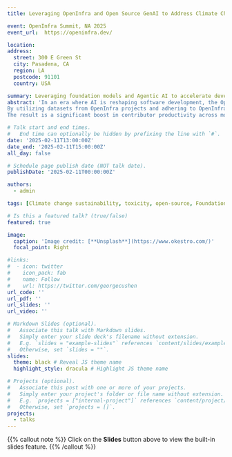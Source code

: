 ```yaml
---
title: Leveraging OpenInfra and Open Source GenAI to Address Climate Change

event: OpenInfra Summit, NA 2025
event_url:  https://openinfra.dev/

location: 
address:
  street: 300 E Green St
  city: Pasadena, CA 
  region: LA
  postcode: 91101
  country: USA

summary: Leveraging foundation models and Agentic AI to accelerate development, improve sustainability, and address climate change effectively.
abstract: 'In an era where AI is reshaping software development, the OpenInfra community stands at the forefront of integrating foundational models (FMs) and AI agents into open-source workflows. This talk delves into how OpenInfra projects can capitalize on these technologies to address pressing challenges such as contributor productivity, energy efficiency, and climate change.
By utilizing datasets from OpenInfra projects and adhering to OpenInfra workflows, I have conducted experiments within the OpenStack and Hugging Face ecosystems. I fine-tuned a suite of open-source models—including LLaMA 3, CodeT5, SantaCoder, Mistral-7B, and OpenLLaMA-13B—to assist developers and contributors in a variety of socio-technical activities. These activities encompass micro-collaboration, documentation enhancement, code review optimization, test case generation, event planning, predictive analytics in CI/CD pipelines, and automation—all within the context of OpenInfra projects.
The result is a significant boost in contributor productivity across more than 21 distinct use cases, demonstrating the tangible benefits of integrating GenAI into open-source development. This talk will provide the OpenInfra community with practical insights and best practices for leveraging foundation models to accelerate development, improve sustainability, and address climate change effectively.'

# Talk start and end times.
#   End time can optionally be hidden by prefixing the line with `#`.
date: '2025-02-11T13:00:00Z'
date_end: '2025-02-11T15:00:00Z'
all_day: false

# Schedule page publish date (NOT talk date).
publishDate: '2025-02-11T00:00:00Z'

authors:
  - admin

tags: [Climate change sustainability, toxicity, open-source, Foundation models]

# Is this a featured talk? (true/false)
featured: true

image:
  caption: 'Image credit: [**Unsplash**](https://www.okestro.com/)'
  focal_point: Right

#links:
#  - icon: twitter
#    icon_pack: fab
#    name: Follow
#    url: https://twitter.com/georgecushen
url_code: ''
url_pdf: ''
url_slides: ''
url_video: ''

# Markdown Slides (optional).
#   Associate this talk with Markdown slides.
#   Simply enter your slide deck's filename without extension.
#   E.g. `slides = "example-slides"` references `content/slides/example-slides.md`.
#   Otherwise, set `slides = ""`.
slides:
  theme: black # Reveal JS theme name
  highlight_style: dracula # Highlight JS theme name

# Projects (optional).
#   Associate this post with one or more of your projects.
#   Simply enter your project's folder or file name without extension.
#   E.g. `projects = ["internal-project"]` references `content/project/deep-learning/index.md`.
#   Otherwise, set `projects = []`.
projects:
  - talks
---
```


{{% callout note %}}
Click on the **Slides** button above to view the built-in slides feature.
{{% /callout %}}

